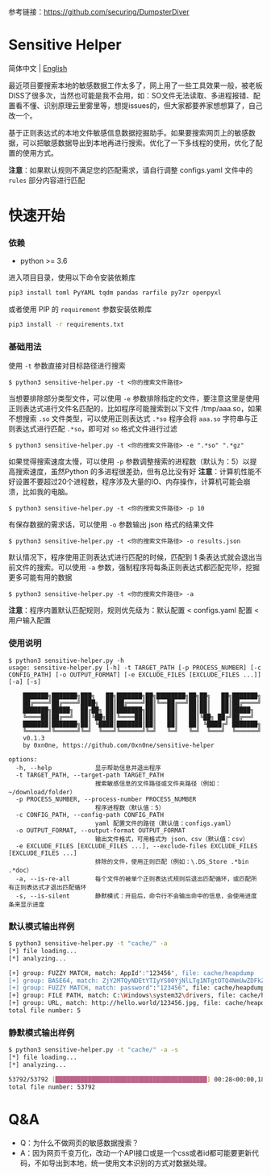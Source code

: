 参考链接：<https://github.com/securing/DumpsterDiver>

# Sensitive Helper

简体中文 | [English](./README_EN.md)

最近项目要搜索本地的敏感数据工作太多了，网上用了一些工具效果一般，被老板DISS了很多次，当然也可能是我不会用，如：SO文件无法读取、多进程报错、配置看不懂、识别原理云里雾里等，想提issues的，但大家都要养家想想算了，自己改一个。

基于正则表达式的本地文件敏感信息数据挖掘助手。如果要搜索网页上的敏感数据，可以把敏感数据导出到本地再进行搜索。优化了一下多线程的使用，优化了配置的使用方式。

**注意**：如果默认规则不满足您的匹配需求，请自行调整 configs.yaml 文件中的 `rules` 部分内容进行匹配

# 快速开始

### 依赖

+ python >= 3.6

进入项目目录，使用以下命令安装依赖库

```bash
pip3 install toml PyYAML tqdm pandas rarfile py7zr openpyxl
```

或者使用 PIP 的 `requirement` 参数安装依赖库

```bash
pip3 install -r requirements.txt
```

### 基础用法

使用 `-t` 参数直接对目标路径进行搜索

```$ python3 sensitive-helper.py -t <你的搜索文件路径>```

当想要排除部分类型文件，可以使用 `-e` 参数排除指定的文件，要注意这里是使用正则表达式进行文件名匹配的，比如程序可能搜索到以下文件 /tmp/aaa.so，如果不想搜索 `.so` 文件类型，可以使用正则表达式 `.*so` 程序会将 `aaa.so` 字符串与正则表达式进行匹配 `.*so`，即可对 `so` 格式文件进行过滤

```$ python3 sensitive-helper.py -t <你的搜索文件路径> -e ".*so" ".*gz"```

如果觉得搜索速度太慢，可以使用 `-p` 参数调整搜索的进程数（默认为：5）以提高搜索速度，虽然Python 的多进程很差劲，但有总比没有好
**注意**：计算机性能不好设置不要超过20个进程数，程序涉及大量的IO、内存操作，计算机可能会崩溃，比如我的电脑。

```$ python3 sensitive-helper.py -t <你的搜索文件路径> -p 10```

有保存数据的需求话，可以使用 `-o` 参数输出 json 格式的结果文件

```$ python3 sensitive-helper.py -t <你的搜索文件路径> -o results.json```

默认情况下，程序使用正则表达式进行匹配的时候，匹配到 1 条表达式就会退出当前文件的搜索。可以使用 `-a` 参数，强制程序将每条正则表达式都匹配完毕，挖掘更多可能有用的数据

```$ python3 sensitive-helper.py -t <你的搜索文件路径> -a```

**注意**：程序内置默认匹配规则，规则优先级为：默认配置 < configs.yaml 配置 < 用户输入配置

### 使用说明

```
$ python3 sensitive-helper.py -h                                  
usage: sensitive-helper.py [-h] -t TARGET_PATH [-p PROCESS_NUMBER] [-c CONFIG_PATH] [-o OUTPUT_FORMAT] [-e EXCLUDE_FILES [EXCLUDE_FILES ...]] [-a] [-s]

    ███████╗███████╗███╗   ██╗███████╗██╗████████╗██╗██╗   ██╗███████╗
    ██╔════╝██╔════╝████╗  ██║██╔════╝██║╚══██╔══╝██║██║   ██║██╔════╝
    ███████╗█████╗  ██╔██╗ ██║███████╗██║   ██║   ██║██║   ██║█████╗  
    ╚════██║██╔══╝  ██║╚██╗██║╚════██║██║   ██║   ██║╚██╗ ██╔╝██╔══╝  
    ███████║███████╗██║ ╚████║███████║██║   ██║   ██║ ╚████╔╝ ███████╗
    ╚══════╝╚══════╝╚═╝  ╚═══╝╚══════╝╚═╝   ╚═╝   ╚═╝  ╚═══╝  ╚══════╝
    v0.1.3
    by 0xn0ne, https://github.com/0xn0ne/sensitive-helper

options:
  -h, --help            显示帮助信息并退出程序
  -t TARGET_PATH, --target-path TARGET_PATH
                        搜索敏感信息的文件路径或文件夹路径（例如：~/download/folder）
  -p PROCESS_NUMBER, --process-number PROCESS_NUMBER
                        程序进程数（默认值：5）
  -c CONFIG_PATH, --config-path CONFIG_PATH
                        yaml 配置文件的路径（默认值：configs.yaml）
  -o OUTPUT_FORMAT, --output-format OUTPUT_FORMAT
                        输出文件格式，可用格式为 json、csv（默认值：csv）
  -e EXCLUDE_FILES [EXCLUDE_FILES ...], --exclude-files EXCLUDE_FILES [EXCLUDE_FILES ...]
                        排除的文件，使用正则匹配（例如：\.DS_Store .*bin .*doc）
  -a, --is-re-all       每个文件的被单个正则表达式规则后退出匹配循环，或匹配所有正则表达式才退出匹配循环
  -s, --is-silent       静默模式：开启后，命令行不会输出命中的信息，会使用进度条来显示进度
```

### 默认模式输出样例

```bash
$ python3 sensitive-helper.py -t "cache/" -a
[*] file loading...
[*] analyzing...

[+] group: FUZZY MATCH, match: AppId":"123456", file: cache/heapdump
[+] group: BASE64, match: ZjY2MTQyNDEtYTIyYS00YjNlLTg1NTgtOTQ4NmUwZDFkZjM1, file: cache/heapdump
[+] group: FUZZY MATCH, match: password":"123456", file: cache/heapdump
[+] group: FILE PATH, match: C:\Windows\system32\drivers, file: cache/heapdump-BAK
[+] group: URL, match: http://hello.world/123456.jpg, file: cache/heapdump-BAK  
total file number: 5
```

### 静默模式输出样例

```bash
$ python3 sensitive-helper.py -t "cache/" -a -s
[*] file loading...
[*] analyzing...

53792/53792 [██████████████████████████████████████████] 00:28<00:00,1856.73it/s
total file number: 53792
```

# Q&A

+ Q：为什么不做网页的敏感数据搜索？
+ A：因为网页千变万化，改动一个API接口或是一个css或者id都可能要更新代码，不如导出到本地，统一使用文本识别的方式对数据处理。
